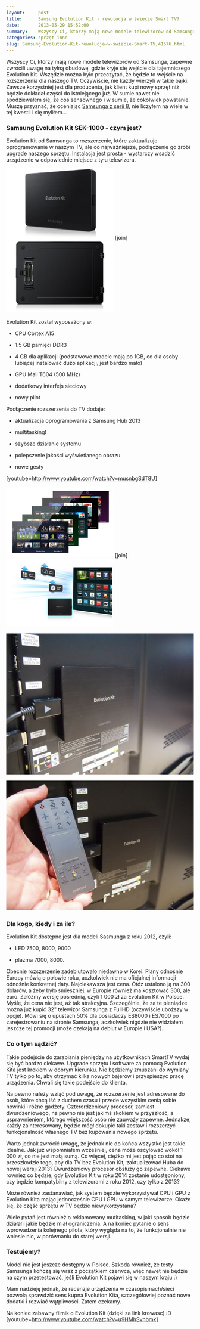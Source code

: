 ```yaml
---
layout:     post
title:      Samsung Evolution Kit - rewolucja w świecie Smart TV?
date:       2013-05-29 15:52:00
summary:    Wszyscy Ci, którzy mają nowe modele telewizorów od Samsunga, zapewne zwrócili uwagę na tylną obudowę, gdzie kryje się wejście dla tajemniczego Evolution Kit. Wszędzie można było przeczytać, że będzie to wejście na rozszerzenia dla naszego TV. Oczywiście, nie każdy wierzyli w takie bajki. Zawsze korzystniej jest dla producenta, jak klient kupi nowy sprzęt niż będzie dokładał części do istniejącego ...
categories: sprzęt inne
slug: Samsung-Evolution-Kit-rewolucja-w-swiecie-Smart-TV,41576.html
---
```




Wszyscy Ci, którzy mają nowe modele telewizorów od Samsunga, zapewne zwrócili uwagę na tylną obudowę, gdzie kryje się wejście dla tajemniczego Evolution Kit. Wszędzie można było przeczytać, że będzie to wejście na rozszerzenia dla naszego TV. Oczywiście, nie każdy wierzyli w takie bajki. Zawsze korzystniej jest dla producenta, jak klient kupi nowy sprzęt niż będzie dokładał części do istniejącego już. W sumie nawet nie spodziewałem się, że coś sensownego i w sumie, że cokolwiek powstanie. Muszę przyznać, że oceniając [Samsunga z serii 8](http://www.dobreprogramy.pl/djfoxer/Samsung-Smart-TV-seria--domowe-centrum-rozrywki,38262.html), nie liczyłem na wiele w tej kwestii i się myliłem...


### Samsung Evolution Kit SEK-1000 - czym jest?


Evolution Kit od Samsunga to rozszerzenie, które zaktualizuje oprogramowanie w naszym TV, ale co najważniejsze, podłączenie go zrobi upgrade naszego sprzętu. Instalacja jest prosta - wystarczy wsadzić urządzenie w odpowiednie miejsce z tyłu telewizora.


![desk](https://raw.githubusercontent.com/djfoxer/djfoxer.github.io/master/_img/2013-5-29-_90_/g_-_288x192_-_-_41576x20130529112523_0.jpg)
[join]
![desk](https://raw.githubusercontent.com/djfoxer/djfoxer.github.io/master/_img/2013-5-29-_90_/g_-_288x192_-_-_41576x20130529112529_0.jpg)


Evolution Kit został wyposażony w:


  * CPU Cortex A15 


  * 1.5 GB pamięci DDR3 


  * 4 GB dla aplikacji (podstawowe modele mają po 1GB, co dla osoby lubiącej instalować dużo aplikacji, jest bardzo mało)


  * GPU Mali T604  (500 MHz)


  * dodatkowy interfejs sieciowy


  * nowy pilot





Podłączenie rozszerzenia do TV dodaje:


  * aktualizacja oprogramowania z Samsung Hub 2013


  * multitasking!


  * szybsze działanie systemu


  * polepszenie jakości wyświetlanego obrazu


  * nowe gesty



[youtube=http://www.youtube.com/watch?v=musnbgSdT8U]

![desk](https://raw.githubusercontent.com/djfoxer/djfoxer.github.io/master/_img/2013-5-29-_90_/g_-_288x192_-_-_41576x20130529112538_0.jpg)
[join]
![desk](https://raw.githubusercontent.com/djfoxer/djfoxer.github.io/master/_img/2013-5-29-_90_/g_-_288x192_-_-_41576x20130529112546_0.jpg)


![desk](https://raw.githubusercontent.com/djfoxer/djfoxer.github.io/master/_img/2013-5-29-_90_/g_-_608x405_-_-_41576x20130529104532_0.jpg)


![desk](https://raw.githubusercontent.com/djfoxer/djfoxer.github.io/master/_img/2013-5-29-_90_/g_-_608x405_-_-_41576x20130529135323_0.jpg)



### Dla kogo, kiedy i za ile?

Evolution Kit dostępne jest dla modeli Sasmunga z roku 2012, czyli: 


  * LED 7500, 8000, 9000


  * plazma 7000, 8000.



Obecnie rozszerzenie zadebiutowało niedawno w Korei. Plany odnośnie Europy mówią o połowie roku, aczkolwiek nie ma oficjalnej informacji odnośnie konkretnej daty. Najciekawsza jest cena. Otóż ustalono ją na 300 dolarów, a żeby było śmieszniej, w Europie również ma kosztować 300, ale euro. Załóżmy wersję pośrednią, czyli 1 000 zł za Evolution Kit w Polsce. Myślę, że cena nie jest, aż tak atrakcyjna. Szczególnie, że za te pieniądze można już kupić 32" telewizor Samsunga z FullHD (oczywiście uboższy w opcje). Mówi się o upustach 50% dla posiadaczy ES8000 i ES7000 po zarejestrowaniu na stronie Samsunga, aczkolwiek nigdzie nie widziałem jeszcze tej promocji (może czekają na debiut w Europie i USA?).


### Co o tym sądzić?

Takie podejście do zarabiania pieniędzy na użytkownikach SmartTV wydaj się być bardzo ciekawe. Upgrade sprzętu i software za pomocą Evolution Kita jest krokiem w dobrym kierunku. Nie będziemy zmuszani do wymiany TV tylko po to, aby otrzymać kilka nowych bajerów i przyspieszyć pracę urządzenia. Chwali się takie podejście do klienta. 

Na pewno należy wziąć pod uwagę, że rozszerzenie jest adresowane do osób, które chcą iść z duchem czasu i przede wszystkim cenią sobie nowinki i różne gadżety. Czterordzeniowy procesor, zamiast dwurdzeniowego, na pewno nie jest jakimś skokiem w przyszłość, a usprawnieniem, którego większość osób nie zauważy zapewne. Jednakże, każdy zainteresowany, będzie mógł dokupić taki zestaw i rozszerzyć funkcjonalność własnego TV bez kupowania nowego sprzętu. 
 
Warto jednak zwrócić uwagę, że jednak nie do końca wszystko jest takie idealne. Jak już wspomniałem wcześniej, cena może oscylować wokół 1 000 zł, co nie jest małą sumą. Co więcej, ciężko mi jest pojąć co stoi na przeszkodzie tego, aby dla TV bez Evolution Kit, zaktualizować Huba do nowej wersji 2013? Dwurdzeniowy procesor obsłuży go zapewne. Ciekawe również co będzie, gdy Evolution Kit w roku 2014 zostanie udostępniony, czy będzie kompatybilny z telewizorami z roku 2012, czy tylko z 2013? 

Może również zastanawiać, jak system będzie wykorzystywał CPU i GPU z Evolution Kita mając jednocześnie CPU i GPU w samym telewizorze. Okaże się, że część sprzętu w TV będzie niewykorzystana?

Wiele pytań jest również o reklamowany mutitasking, w jaki sposób będzie działał i jakie będzie miał ograniczenia. A na koniec pytanie o sens wprowadzenia kolejnego pilota, który wygląda na to, że funkcjonalnie nie wniesie nic, w porównaniu do starej wersji. 



### Testujemy?


Model nie jest jeszcze dostępny w Polsce. Szkoda również, że testy Samsunga kończą się wraz z początkiem czerwca, więc nawet nie będzie na czym przetestować, jeśli Evolution Kit pojawi się w naszym kraju :) 

Mam nadzieję jednak, że recenzje urządzenia w czasopismach/sieci pozwolą sprawdzić sens kupna Evolution Kita, szczegółowiej poznać nowe dodatki i rozwiać wątpliwości. Zatem czekamy.

Na koniec zabawny filmik o Evolution Kit (dzięki za link krowasc) :D
[youtube=http://www.youtube.com/watch?v=u9HMhSvnbmk]